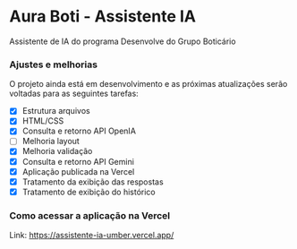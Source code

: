 # Aura Boti - Assistente IA
Assistente de IA do programa Desenvolve do Grupo Boticário

### Ajustes e melhorias

O projeto ainda está em desenvolvimento e as próximas atualizações serão voltadas para as seguintes tarefas:

- [x] Estrutura arquivos
- [x] HTML/CSS
- [x] Consulta e retorno API OpenIA
- [ ] Melhoria layout
- [x] Melhoria validação
- [x] Consulta e retorno API Gemini
- [x] Aplicação publicada na Vercel
- [x] Tratamento da exibição das respostas
- [x] Tratamento de exibição do histórico

### Como acessar a aplicação na Vercel

Link: https://assistente-ia-umber.vercel.app/

